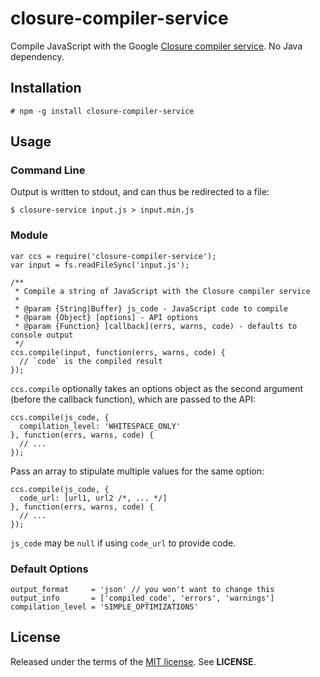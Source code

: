 closure-compiler-service
========================
Compile JavaScript with the Google
[Closure compiler service](https://developers.google.com/closure/compiler/docs/api-ref).
No Java dependency.


Installation
------------

    # npm -g install closure-compiler-service


Usage
-----

### Command Line

Output is written to stdout, and can thus be redirected to a file:

    $ closure-service input.js > input.min.js


### Module

    var ccs = require('closure-compiler-service');
    var input = fs.readFileSync('input.js');

    /**
     * Compile a string of JavaScript with the Closure compiler service
     *
     * @param {String|Buffer} js_code - JavaScript code to compile
     * @param {Object} [options] - API options
     * @param {Function} [callback](errs, warns, code) - defaults to console output
     */
    ccs.compile(input, function(errs, warns, code) {
      // `code` is the compiled result
    });


`ccs.compile` optionally takes an options object as the second argument (before
the callback function), which are passed to the API:

    ccs.compile(js_code, {
      compilation_level: 'WHITESPACE_ONLY'
    }, function(errs, warns, code) {
      // ...
    });

Pass an array to stipulate multiple values for the same option:

    ccs.compile(js_code, {
      code_url: [url1, url2 /*, ... */]
    }, function(errs, warns, code) {
      // ...
    });

`js_code` may be `null` if using `code_url` to provide code.


### Default Options

    output_format     = 'json' // you won't want to change this
    output_info       = ['compiled_code', 'errors', 'warnings']
    compilation_level = 'SIMPLE_OPTIMIZATIONS'


License
-------
Released under the terms of the
[MIT license](http://tldrlegal.com/license/mit-license). See **LICENSE**.
